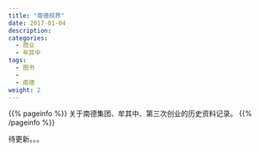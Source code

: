 ```yaml
---
title: "南德视界"
date: 2017-01-04
description: 
categories:
  - 商业
  - 牟其中
tags:
  - 图书
  - 
  - 南德
weight: 2
---
```



{{% pageinfo %}}
关于南德集团、牟其中、第三次创业的历史资料记录。
{{% /pageinfo %}}


待更新。。。
